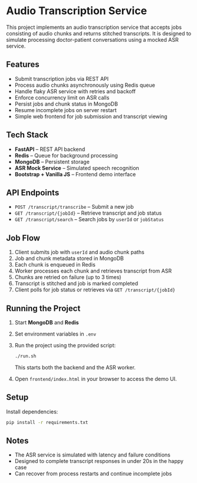 # Audio Transcription Service

This project implements an audio transcription service that accepts jobs consisting of audio chunks and returns stitched transcripts. It is designed to simulate processing doctor-patient conversations using a mocked ASR service.

## Features

- Submit transcription jobs via REST API  
- Process audio chunks asynchronously using Redis queue  
- Handle flaky ASR service with retries and backoff  
- Enforce concurrency limit on ASR calls  
- Persist jobs and chunk status in MongoDB  
- Resume incomplete jobs on server restart  
- Simple web frontend for job submission and transcript viewing  

## Tech Stack

- **FastAPI** – REST API backend  
- **Redis** – Queue for background processing  
- **MongoDB** – Persistent storage  
- **ASR Mock Service** – Simulated speech recognition  
- **Bootstrap + Vanilla JS** – Frontend demo interface  

## API Endpoints

- `POST /transcript/transcribe` – Submit a new job  
- `GET /transcript/{jobId}` – Retrieve transcript and job status  
- `GET /transcript/search` – Search jobs by `userId` or `jobStatus`  

## Job Flow

1. Client submits job with `userId` and audio chunk paths  
2. Job and chunk metadata stored in MongoDB  
3. Each chunk is enqueued in Redis  
4. Worker processes each chunk and retrieves transcript from ASR  
5. Chunks are retried on failure (up to 3 times)  
6. Transcript is stitched and job is marked completed  
7. Client polls for job status or retrieves via `GET /transcript/{jobId}`  

## Running the Project

1. Start **MongoDB** and **Redis**  
2. Set environment variables in `.env`  
3. Run the project using the provided script:  
   ```bash
   ./run.sh
   ```  
   This starts both the backend and the ASR worker.

4. Open `frontend/index.html` in your browser to access the demo UI.

## Setup

Install dependencies:

```bash
pip install -r requirements.txt
```

## Notes

- The ASR service is simulated with latency and failure conditions  
- Designed to complete transcript responses in under 20s in the happy case  
- Can recover from process restarts and continue incomplete jobs  
